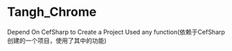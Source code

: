 # Tangh_Chrome
Depend On CefSharp to Create a Project Used any function(依赖于CefSharp 创建的一个项目，使用了其中的功能)
